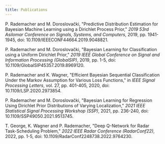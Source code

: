 ```yaml
---
title: Publications
---
```


P. Rademacher and M. Doroslovački, "Predictive Distribution Estimation for Bayesian Machine Learning using a Dirichlet Process Prior," *2019 53rd Asilomar Conference on Signals, Systems, and Computers*, 2019, pp. 1941-1945, doi: 10.1109/IEEECONF44664.2019.9048821.

P. Rademacher and M. Doroslovački, "Bayesian Learning for Classification using a Uniform Dirichlet Prior," *2019 IEEE Global Conference on Signal and Information Processing (GlobalSIP)*, 2019, pp. 1-5, doi: 10.1109/GlobalSIP45357.2019.8969120.

P. Rademacher and K. Wagner, "Efficient Bayesian Sequential Classification Under the Markov Assumption for Various Loss Functions," in *IEEE Signal Processing Letters*, vol. 27, pp. 401-405, 2020, doi: 10.1109/LSP.2020.2973854.

P. Rademacher and M. Doroslovački, "Bayesian Learning for Regression Using Dirichlet Prior Distributions of Varying Localization," *2021 IEEE Statistical Signal Processing Workshop (SSP)*, 2021, pp. 236-240, doi: 10.1109/SSP49050.2021.9513745.

T. George, K. Wagner and P. Rademacher, "Deep Q-Network for Radar Task-Scheduling Problem," *2022 IEEE Radar Conference (RadarConf22)*, 2022, pp. 1-5, doi: 10.1109/RadarConf2248738.2022.9764230.
